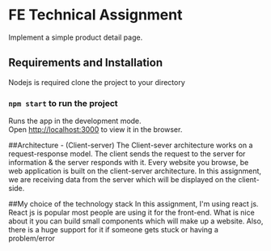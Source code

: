 # FE Technical Assignment
Implement a simple product detail page.
## Requirements and Installation 
Nodejs is required 
clone the project to your directory
### `npm start` to run the project
Runs the app in the development mode.\
Open [http://localhost:3000](http://localhost:3000) to view it in the browser.

##Architecture - (Client-server)
The Client-sever architecture works on a request-response model. The client sends the request to the server for information & the server responds with it.
Every website you browse, be web application is built on the client-server architecture. In this assignment, we are receiving data from the server which will be displayed on the client-side.


##My choice of the technology stack
In this assignment, I'm using react js. React js is popular most people are using it for the front-end. What is nice about it you can build small components which will make up a website. Also, there is a huge support for it if someone gets stuck or having a problem/error



